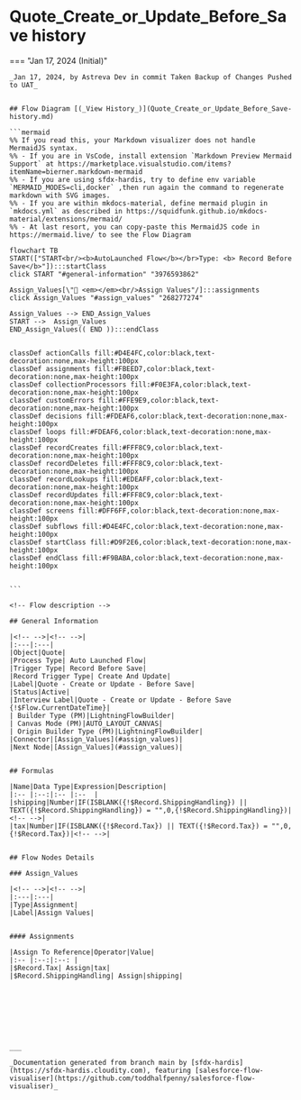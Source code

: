 # Quote_Create_or_Update_Before_Save history

<!-- This page has been generated to be viewed with mkdocs-material, you can not view it just as markdown . Activate tab plugin following the doc at https://squidfunk.github.io/mkdocs-material/reference/content-tabs/ -->

=== "Jan 17, 2024 (Initial)"

    _Jan 17, 2024, by Astreva Dev in commit Taken Backup of Changes Pushed to UAT_

    
    ## Flow Diagram [(_View History_)](Quote_Create_or_Update_Before_Save-history.md)
    
    ```mermaid
    %% If you read this, your Markdown visualizer does not handle MermaidJS syntax.
    %% - If you are in VsCode, install extension `Markdown Preview Mermaid Support` at https://marketplace.visualstudio.com/items?itemName=bierner.markdown-mermaid
    %% - If you are using sfdx-hardis, try to define env variable `MERMAID_MODES=cli,docker` ,then run again the command to regenerate markdown with SVG images.
    %% - If you are within mkdocs-material, define mermaid plugin in `mkdocs.yml` as described in https://squidfunk.github.io/mkdocs-material/extensions/mermaid/
    %% - At last resort, you can copy-paste this MermaidJS code in https://mermaid.live/ to see the Flow Diagram
    
    flowchart TB
    START(["START<br/><b>AutoLaunched Flow</b></br>Type: <b> Record Before Save</b>"]):::startClass
    click START "#general-information" "3976593862"
    
    Assign_Values[\"🟰 <em></em><br/>Assign Values"/]:::assignments
    click Assign_Values "#assign_values" "268277274"
    
    Assign_Values --> END_Assign_Values
    START -->  Assign_Values
    END_Assign_Values(( END )):::endClass
    
    
    classDef actionCalls fill:#D4E4FC,color:black,text-decoration:none,max-height:100px
    classDef assignments fill:#FBEED7,color:black,text-decoration:none,max-height:100px
    classDef collectionProcessors fill:#F0E3FA,color:black,text-decoration:none,max-height:100px
    classDef customErrors fill:#FFE9E9,color:black,text-decoration:none,max-height:100px
    classDef decisions fill:#FDEAF6,color:black,text-decoration:none,max-height:100px
    classDef loops fill:#FDEAF6,color:black,text-decoration:none,max-height:100px
    classDef recordCreates fill:#FFF8C9,color:black,text-decoration:none,max-height:100px
    classDef recordDeletes fill:#FFF8C9,color:black,text-decoration:none,max-height:100px
    classDef recordLookups fill:#EDEAFF,color:black,text-decoration:none,max-height:100px
    classDef recordUpdates fill:#FFF8C9,color:black,text-decoration:none,max-height:100px
    classDef screens fill:#DFF6FF,color:black,text-decoration:none,max-height:100px
    classDef subflows fill:#D4E4FC,color:black,text-decoration:none,max-height:100px
    classDef startClass fill:#D9F2E6,color:black,text-decoration:none,max-height:100px
    classDef endClass fill:#F9BABA,color:black,text-decoration:none,max-height:100px
    
    
    ```
    
    <!-- Flow description -->
    
    ## General Information
    
    |<!-- -->|<!-- -->|
    |:---|:---|
    |Object|Quote|
    |Process Type| Auto Launched Flow|
    |Trigger Type| Record Before Save|
    |Record Trigger Type| Create And Update|
    |Label|Quote - Create or Update - Before Save|
    |Status|Active|
    |Interview Label|Quote - Create or Update - Before Save {!$Flow.CurrentDateTime}|
    | Builder Type (PM)|LightningFlowBuilder|
    | Canvas Mode (PM)|AUTO_LAYOUT_CANVAS|
    | Origin Builder Type (PM)|LightningFlowBuilder|
    |Connector|[Assign_Values](#assign_values)|
    |Next Node|[Assign_Values](#assign_values)|
    
    
    ## Formulas
    
    |Name|Data Type|Expression|Description|
    |:-- |:--:|:-- |:--  |
    |shipping|Number|IF(ISBLANK({!$Record.ShippingHandling}) || TEXT({!$Record.ShippingHandling}) = "",0,{!$Record.ShippingHandling})|<!-- -->|
    |tax|Number|IF(ISBLANK({!$Record.Tax}) || TEXT({!$Record.Tax}) = "",0,{!$Record.Tax})|<!-- -->|
    
    
    ## Flow Nodes Details
    
    ### Assign_Values
    
    |<!-- -->|<!-- -->|
    |:---|:---|
    |Type|Assignment|
    |Label|Assign Values|
    
    
    #### Assignments
    
    |Assign To Reference|Operator|Value|
    |:-- |:--:|:--: |
    |$Record.Tax| Assign|tax|
    |$Record.ShippingHandling| Assign|shipping|
    
    
    
    
    
    
    
    
    ___
    
    _Documentation generated from branch main by [sfdx-hardis](https://sfdx-hardis.cloudity.com), featuring [salesforce-flow-visualiser](https://github.com/toddhalfpenny/salesforce-flow-visualiser)_

